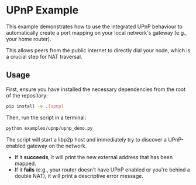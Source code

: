 # UPnP Example

This example demonstrates how to use the integrated UPnP behaviour to automatically create a port mapping on your local network's gateway (e.g., your home router).

This allows peers from the public internet to directly dial your node, which is a crucial step for NAT traversal.

## Usage

First, ensure you have installed the necessary dependencies from the root of the repository:

```sh
pip install -e .[upnp]
```

Then, run the script in a terminal:

```sh
python examples/upnp/upnp_demo.py
```

The script will start a libp2p host and immediately try to discover a UPnP-enabled gateway on the network.

- If it **succeeds**, it will print the new external address that has been mapped.
- If it **fails** (e.g., your router doesn't have UPnP enabled or you're behind a double NAT), it will print a descriptive error message.
